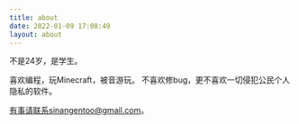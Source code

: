 ```yaml
---
title: about
date: 2022-01-09 17:08:49
layout: about
---
```

不是24岁，是学生。

喜欢编程，玩Minecraft，被音游玩。
不喜欢修bug，更不喜欢一切侵犯公民个人隐私的软件。

有事请联系sinangentoo@gmail.com。

